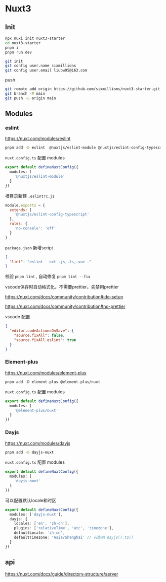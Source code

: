 # Nuxt3

## Init

```bash
npx nuxi init nuxt3-starter
cd nuxt3-starter
pnpm i
pnpm run dev
```

```bash
git init 
git config user.name sixmillions
git config user.email liubw95@163.com
```

push

```bash
git remote add origin https://github.com/sixmillions/nuxt3-starter.git
git branch -M main
git push -u origin main
```

## Modules

### eslint

<https://nuxt.com/modules/eslint>

```bash
pnpm add -D eslint  @nuxtjs/eslint-module @nuxtjs/eslint-config-typescript
```

`nuxt.config.ts` 配置 modules

```ts
export default defineNuxtConfig({
  modules: [
    '@nuxtjs/eslint-module'
  ]
})
```

根目录新建 `.eslintrc.js`

```js
module.exports = {
  extends: [
    '@nuxtjs/eslint-config-typescript'
  ],
  rules: {
    'no-console': 'off'
  }
}
```

`package.json` 新增script

```json
{
  "lint": "eslint --ext .js,.ts,.vue ."
}
```

校验 `pnpm lint` , 自动修复 `pnpm lint --fix`

vscode保存时自动格式化，不需要prettier。先禁用prettier

<https://nuxt.com/docs/community/contribution#ide-setup>

<https://nuxt.com/docs/community/contribution#no-prettier>


vscode 配置

```json
{
  "editor.codeActionsOnSave": {
    "source.fixAll": false,
    "source.fixAll.eslint": true
  }
}
```

### Element-plus

<https://nuxt.com/modules/element-plus>

```
pnpm add -D element-plus @element-plus/nuxt
```

`nuxt.config.ts` 配置 modules

```ts
export default defineNuxtConfig({
  modules: [
    '@element-plus/nuxt'
  ]
})
```

### Dayjs

<https://nuxt.com/modules/dayjs>

```bash
pnpm add -D dayjs-nuxt
```

`nuxt.config.ts` 配置 modules

```ts
export default defineNuxtConfig({
  modules: [
    'dayjs-nuxt'
  ]
})
```

可以配置默认locale和时区

```ts
export default defineNuxtConfig({
  modules: ['dayjs-nuxt'],
  dayjs: {
    locales: ['en', 'zh-cn'],
    plugins: ['relativeTime', 'utc', 'timezone'],
    defaultLocale: 'zh-cn',
    defaultTimezone: 'Asia/Shanghai' // 只影响 dayjs().tz()
  }
})
```

## api

<https://nuxt.com/docs/guide/directory-structure/server>

